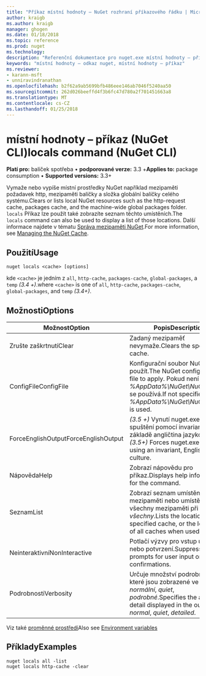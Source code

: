 ```yaml
---
title: "Příkaz místní hodnoty – NuGet rozhraní příkazového řádku | Microsoft Docs"
author: kraigb
ms.author: kraigb
manager: ghogen
ms.date: 01/18/2018
ms.topic: reference
ms.prod: nuget
ms.technology: 
description: "Referenční dokumentace pro nuget.exe místní hodnoty – příkaz"
keywords: "místní hodnoty – odkaz nuget, místní hodnoty – příkaz"
ms.reviewer:
- karann-msft
- unniravindranathan
ms.openlocfilehash: b2f62a9ab5699bfb486eee146ab7046f5240aa50
ms.sourcegitcommit: 262d026beeffd4f3b6fc47d780a2f701451663a8
ms.translationtype: MT
ms.contentlocale: cs-CZ
ms.lasthandoff: 01/25/2018
---
```

# <a name="locals-command-nuget-cli"></a><span data-ttu-id="73b8f-104">místní hodnoty – příkaz (NuGet CLI)</span><span class="sxs-lookup"><span data-stu-id="73b8f-104">locals command (NuGet CLI)</span></span>

<span data-ttu-id="73b8f-105">**Platí pro:** balíček spotřeba &bullet; **podporované verze:** 3.3 +</span><span class="sxs-lookup"><span data-stu-id="73b8f-105">**Applies to:** package consumption &bullet; **Supported versions:** 3.3+</span></span>

<span data-ttu-id="73b8f-106">Vymaže nebo vypíše místní prostředky NuGet například mezipaměti požadavek http, mezipaměti balíčky a složka globální balíčky celého systému.</span><span class="sxs-lookup"><span data-stu-id="73b8f-106">Clears or lists local NuGet resources such as the http-request cache, packages cache, and the machine-wide global packages folder.</span></span> <span data-ttu-id="73b8f-107">`locals` Příkaz lze použít také zobrazíte seznam těchto umístěních.</span><span class="sxs-lookup"><span data-stu-id="73b8f-107">The `locals` command can also be used to display a list of those locations.</span></span> <span data-ttu-id="73b8f-108">Další informace najdete v tématu [Správa mezipaměti NuGet](../consume-packages/managing-the-nuget-cache.md).</span><span class="sxs-lookup"><span data-stu-id="73b8f-108">For more information, see [Managing the NuGet Cache](../consume-packages/managing-the-nuget-cache.md).</span></span>

## <a name="usage"></a><span data-ttu-id="73b8f-109">Použití</span><span class="sxs-lookup"><span data-stu-id="73b8f-109">Usage</span></span>

```cli
nuget locals <cache> [options]
```

<span data-ttu-id="73b8f-110">kde `<cache>` je jedním z `all`, `http-cache`, `packages-cache`, `global-packages`, a `temp` *(3.4 +)*.</span><span class="sxs-lookup"><span data-stu-id="73b8f-110">where `<cache>` is one of `all`, `http-cache`, `packages-cache`, `global-packages`, and `temp` *(3.4+)*.</span></span>

## <a name="options"></a><span data-ttu-id="73b8f-111">Možnosti</span><span class="sxs-lookup"><span data-stu-id="73b8f-111">Options</span></span>

| <span data-ttu-id="73b8f-112">Možnost</span><span class="sxs-lookup"><span data-stu-id="73b8f-112">Option</span></span> | <span data-ttu-id="73b8f-113">Popis</span><span class="sxs-lookup"><span data-stu-id="73b8f-113">Description</span></span> |
| --- | --- |
| <span data-ttu-id="73b8f-114">Zrušte zaškrtnutí</span><span class="sxs-lookup"><span data-stu-id="73b8f-114">Clear</span></span> | <span data-ttu-id="73b8f-115">Zadaný mezipaměť nevymaže.</span><span class="sxs-lookup"><span data-stu-id="73b8f-115">Clears the specified cache.</span></span> |
| <span data-ttu-id="73b8f-116">ConfigFile</span><span class="sxs-lookup"><span data-stu-id="73b8f-116">ConfigFile</span></span> | <span data-ttu-id="73b8f-117">Konfigurační soubor NuGet použít.</span><span class="sxs-lookup"><span data-stu-id="73b8f-117">The NuGet configuration file to apply.</span></span> <span data-ttu-id="73b8f-118">Pokud není zadaný, *%AppData%\NuGet\NuGet.Config* se používá.</span><span class="sxs-lookup"><span data-stu-id="73b8f-118">If not specified, *%AppData%\NuGet\NuGet.Config* is used.</span></span> |
| <span data-ttu-id="73b8f-119">ForceEnglishOutput</span><span class="sxs-lookup"><span data-stu-id="73b8f-119">ForceEnglishOutput</span></span> | <span data-ttu-id="73b8f-120">*(3.5 +)*  Vynutí nuget.exe ke spuštění pomocí invariantní, na základě angličtina jazykové verze.</span><span class="sxs-lookup"><span data-stu-id="73b8f-120">*(3.5+)* Forces nuget.exe to run using an invariant, English-based culture.</span></span> |
| <span data-ttu-id="73b8f-121">Nápověda</span><span class="sxs-lookup"><span data-stu-id="73b8f-121">Help</span></span> | <span data-ttu-id="73b8f-122">Zobrazí nápovědu pro příkaz.</span><span class="sxs-lookup"><span data-stu-id="73b8f-122">Displays help information for the command.</span></span> |
| <span data-ttu-id="73b8f-123">Seznam</span><span class="sxs-lookup"><span data-stu-id="73b8f-123">List</span></span> | <span data-ttu-id="73b8f-124">Zobrazí seznam umístění zadaná mezipaměti nebo umístění všechny mezipaměti při použití s *všechny*.</span><span class="sxs-lookup"><span data-stu-id="73b8f-124">Lists the location of the specified cache, or the locations of all caches when used with *all*.</span></span> |
| <span data-ttu-id="73b8f-125">Neinteraktivní</span><span class="sxs-lookup"><span data-stu-id="73b8f-125">NonInteractive</span></span> | <span data-ttu-id="73b8f-126">Potlačí výzvy pro vstup uživatele nebo potvrzení.</span><span class="sxs-lookup"><span data-stu-id="73b8f-126">Suppresses prompts for user input or confirmations.</span></span> |
| <span data-ttu-id="73b8f-127">Podrobnosti</span><span class="sxs-lookup"><span data-stu-id="73b8f-127">Verbosity</span></span> | <span data-ttu-id="73b8f-128">Určuje množství podrobností, které jsou zobrazené ve výstupu: *normální*, *quiet*, *podrobné*.</span><span class="sxs-lookup"><span data-stu-id="73b8f-128">Specifies the amount of detail displayed in the output: *normal*, *quiet*, *detailed*.</span></span> |

<span data-ttu-id="73b8f-129">Viz také [proměnné prostředí](cli-ref-environment-variables.md)</span><span class="sxs-lookup"><span data-stu-id="73b8f-129">Also see [Environment variables](cli-ref-environment-variables.md)</span></span>

## <a name="examples"></a><span data-ttu-id="73b8f-130">Příklady</span><span class="sxs-lookup"><span data-stu-id="73b8f-130">Examples</span></span>

```cli
nuget locals all -list
nuget locals http-cache -clear
```
